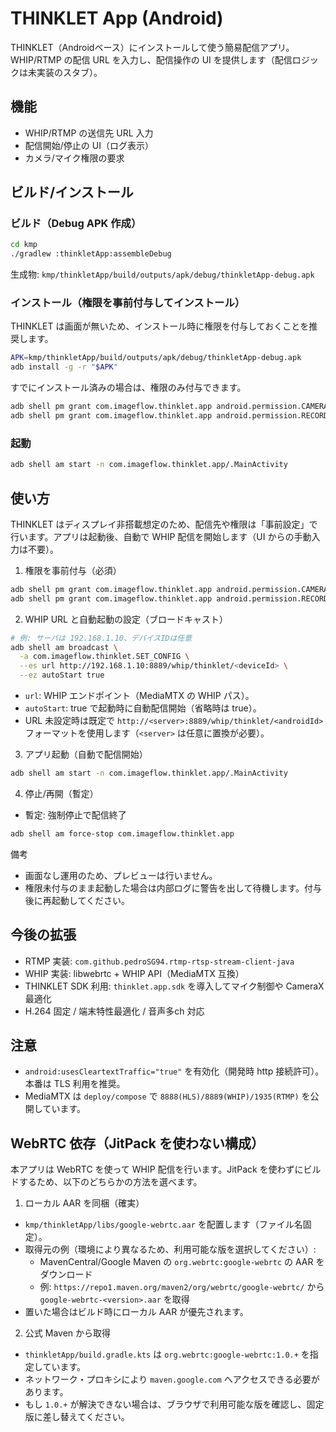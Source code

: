 # THINKLET App (Android)

THINKLET（Androidベース）にインストールして使う簡易配信アプリ。WHIP/RTMP の配信 URL を入力し、配信操作の UI を提供します（配信ロジックは未実装のスタブ）。

## 機能
- WHIP/RTMP の送信先 URL 入力
- 配信開始/停止の UI（ログ表示）
- カメラ/マイク権限の要求

## ビルド/インストール

### ビルド（Debug APK 作成）
```bash
cd kmp
./gradlew :thinkletApp:assembleDebug
```

生成物: `kmp/thinkletApp/build/outputs/apk/debug/thinkletApp-debug.apk`

### インストール（権限を事前付与してインストール）

THINKLET は画面が無いため、インストール時に権限を付与しておくことを推奨します。

```bash
APK=kmp/thinkletApp/build/outputs/apk/debug/thinkletApp-debug.apk
adb install -g -r "$APK"
```

すでにインストール済みの場合は、権限のみ付与できます。

```bash
adb shell pm grant com.imageflow.thinklet.app android.permission.CAMERA
adb shell pm grant com.imageflow.thinklet.app android.permission.RECORD_AUDIO
```

### 起動
```bash
adb shell am start -n com.imageflow.thinklet.app/.MainActivity
```

## 使い方

THINKLET はディスプレイ非搭載想定のため、配信先や権限は「事前設定」で行います。アプリは起動後、自動で WHIP 配信を開始します（UI からの手動入力は不要）。

1) 権限を事前付与（必須）

```bash
adb shell pm grant com.imageflow.thinklet.app android.permission.CAMERA
adb shell pm grant com.imageflow.thinklet.app android.permission.RECORD_AUDIO
```

2) WHIP URL と自動起動の設定（ブロードキャスト）

```bash
# 例: サーバは 192.168.1.10、デバイスIDは任意
adb shell am broadcast \
  -a com.imageflow.thinklet.SET_CONFIG \
  --es url http://192.168.1.10:8889/whip/thinklet/<deviceId> \
  --ez autoStart true
```

- `url`: WHIP エンドポイント（MediaMTX の WHIP パス）。
- `autoStart`: true で起動時に自動配信開始（省略時は true）。
- URL 未設定時は既定で `http://<server>:8889/whip/thinklet/<androidId>` フォーマットを使用します（`<server>` は任意に置換が必要）。

3) アプリ起動（自動で配信開始）

```bash
adb shell am start -n com.imageflow.thinklet.app/.MainActivity
```

4) 停止/再開（暫定）

- 暫定: 強制停止で配信終了

```bash
adb shell am force-stop com.imageflow.thinklet.app
```

備考
- 画面なし運用のため、プレビューは行いません。
- 権限未付与のまま起動した場合は内部ログに警告を出して待機します。付与後に再起動してください。

## 今後の拡張
- RTMP 実装: `com.github.pedroSG94.rtmp-rtsp-stream-client-java`
- WHIP 実装: libwebrtc + WHIP API（MediaMTX 互換）
- THINKLET SDK 利用: `thinklet.app.sdk` を導入してマイク制御や CameraX 最適化
- H.264 固定 / 端末特性最適化 / 音声多ch 対応

## 注意
- `android:usesCleartextTraffic="true"` を有効化（開発時 http 接続許可）。本番は TLS 利用を推奨。
- MediaMTX は `deploy/compose` で `8888(HLS)/8889(WHIP)/1935(RTMP)` を公開しています。

## WebRTC 依存（JitPack を使わない構成）

本アプリは WebRTC を使って WHIP 配信を行います。JitPack を使わずにビルドするため、以下のどちらかの方法を選べます。

1) ローカル AAR を同梱（確実）
- `kmp/thinkletApp/libs/google-webrtc.aar` を配置します（ファイル名固定）。
- 取得元の例（環境により異なるため、利用可能な版を選択してください）:
  - MavenCentral/Google Maven の `org.webrtc:google-webrtc` の AAR をダウンロード
  - 例: `https://repo1.maven.org/maven2/org/webrtc/google-webrtc/` から `google-webrtc-<version>.aar` を取得
- 置いた場合はビルド時にローカル AAR が優先されます。

2) 公式 Maven から取得
- `thinkletApp/build.gradle.kts` は `org.webrtc:google-webrtc:1.0.+` を指定しています。
- ネットワーク・プロキシにより `maven.google.com` へアクセスできる必要があります。
- もし `1.0.+` が解決できない場合は、ブラウザで利用可能な版を確認し、固定版に差し替えてください。
